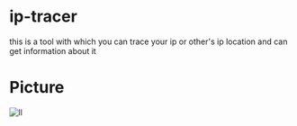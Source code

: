 # ip-tracer
this is a tool with which you can trace your ip or other's ip location and can get information about it
# Picture
![ll](https://user-images.githubusercontent.com/112188096/187661965-f9f0ad8e-c2b0-4e8b-8b6e-0559473c6ed5.png)
